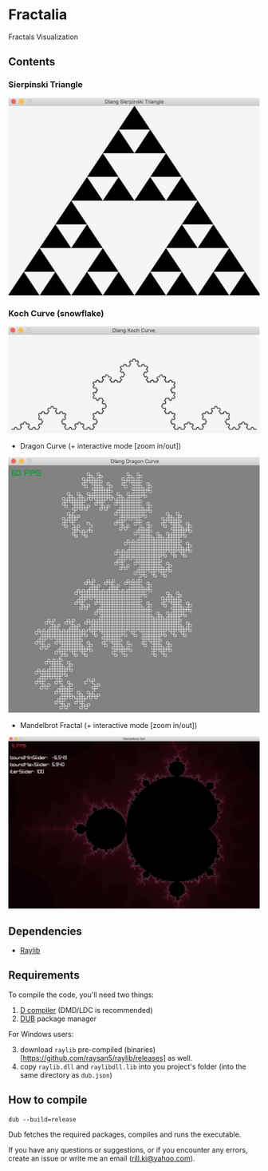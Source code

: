 # Fractalia
Fractals Visualization

## Contents
### Sierpinski Triangle
<img src="imgs/sierpinski.jpg">

### Koch Curve (snowflake)
<img src="imgs/koch.jpg">

* Dragon Curve (+ interactive mode [zoom in/out])
<img src="imgs/dragon.jpg">

* Mandelbrot Fractal (+ interactive mode [zoom in/out])
<img src="imgs/mandelbrot.jpg">

## Dependencies
* [Raylib](https://www.raylib.com/)

## Requirements
To compile the code, you'll need two things:
1. [D compiler](https://dlang.org/download.html) (DMD/LDC is recommended)
2. [DUB](https://dub.pm/) package manager 

For Windows users: 

3. download `raylib` pre-compiled (binaries)[https://github.com/raysan5/raylib/releases] as well.
4. copy `raylib.dll` and `raylibdll.lib` into you project's folder (into the same directory as `dub.json`)

## How to compile
```
dub --build=release
```
Dub fetches the required packages, compiles and runs the executable.

If you have any questions or suggestions, or if you encounter any errors, create an issue or write me an email (rill.ki@yahoo.com).
